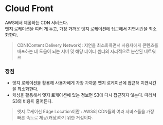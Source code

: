 # Cloud Front

AWS에서 제공하는 CDN 서비스다.  
엣지 로케이션을 여러 개 두고, 가장 가까운 엣지 로케이션에 접근해서 지연시간을 최소화한다.

> CDN(Content Delivery Network): 지연을 최소화하면서 사용자에게 콘텐츠를 배포하는 데 도움이 되는 서버 및 해당 데이터 센터의 지리적으로 분산된 네트워크  

### 장점
- 엣지 로케이션을 활용해 사용자에게 가장 가까운 엣지 로케이션에 접근해 지연시간을 최소화한다.
- 캐싱을 활용해서 엣지 로케이션에 있는 정보면 S3에 다시 접근하지 않는다. 따라서 S3의 비용이 줄어든다.

> 엣지 로케이션 Edge Location이란 : AWS의 CDN들의 여러 서비스들을 가장 빠른 속도로 제공(캐싱)하기 위한 거점이다.